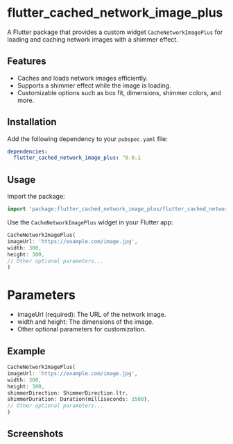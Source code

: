 # flutter_cached_network_image_plus

A Flutter package that provides a custom widget `CacheNetworkImagePlus` for loading and caching network images with a shimmer effect.

## Features

- Caches and loads network images efficiently.
- Supports a shimmer effect while the image is loading.
- Customizable options such as box fit, dimensions, shimmer colors, and more.

## Installation

Add the following dependency to your `pubspec.yaml` file:

```yaml
dependencies:
  flutter_cached_network_image_plus: ^0.0.1
```  

## Usage

Import the package:

```dart
import 'package:flutter_cached_network_image_plus/flutter_cached_network_image_plus.dart';
```

Use the `CacheNetworkImagePlus` widget in your Flutter app:


```dart
CacheNetworkImagePlus(
imageUrl: 'https://example.com/image.jpg',
width: 300,
height: 300,
// Other optional parameters...
)
```

# Parameters
- imageUrl (required): The URL of the network image.
- width and height: The dimensions of the image.
- Other optional parameters for customization.


## Example

```dart
CacheNetworkImagePlus(
imageUrl: 'https://example.com/image.jpg',
width: 300,
height: 300,
shimmerDirection: ShimmerDirection.ltr,
shimmerDuration: Duration(milliseconds: 1500),
// Other optional parameters...
)
```

## Screenshots

